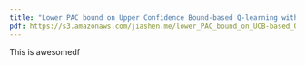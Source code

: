 ```yaml
---
title: "Lower PAC bound on Upper Confidence Bound-based Q-learning with examples"
pdf: https://s3.amazonaws.com/jiashen.me/lower_PAC_bound_on_UCB-based_Q-learning_with_examples.pdf
---
```

This is awesomedf